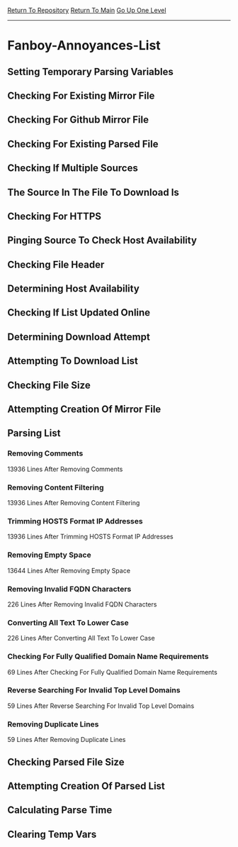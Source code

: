 [Return To Repository](https://github.com/deathbybandaid/piholeparser/)
[Return To Main](https://github.com/deathbybandaid/piholeparser/blob/master/RecentRunLogs/Mainlog.md)
[Go Up One Level](https://github.com/deathbybandaid/piholeparser/blob/master/RecentRunLogs/TopLevelScripts/30-Processing-External-Blacklists.md)
____________________________________
# Fanboy-Annoyances-List
## Setting Temporary Parsing Variables
## Checking For Existing Mirror File
## Checking For Github Mirror File
## Checking For Existing Parsed File
## Checking If Multiple Sources
## The Source In The File To Download Is
## Checking For HTTPS
## Pinging Source To Check Host Availability
## Checking File Header
## Determining Host Availability
## Checking If List Updated Online
## Determining Download Attempt
## Attempting To Download List
## Checking File Size
## Attempting Creation Of Mirror File
## Parsing List
### Removing Comments
13936 Lines After Removing Comments
### Removing Content Filtering
13936 Lines After Removing Content Filtering
### Trimming HOSTS Format IP Addresses
13936 Lines After Trimming HOSTS Format IP Addresses
### Removing Empty Space
13644 Lines After Removing Empty Space
### Removing Invalid FQDN Characters
226 Lines After Removing Invalid FQDN Characters
### Converting All Text To Lower Case
226 Lines After Converting All Text To Lower Case
### Checking For Fully Qualified Domain Name Requirements
69 Lines After Checking For Fully Qualified Domain Name Requirements
### Reverse Searching For Invalid Top Level Domains
59 Lines After Reverse Searching For Invalid Top Level Domains
### Removing Duplicate Lines
59 Lines After Removing Duplicate Lines
## Checking Parsed File Size
## Attempting Creation Of Parsed List
## Calculating Parse Time
## Clearing Temp Vars
